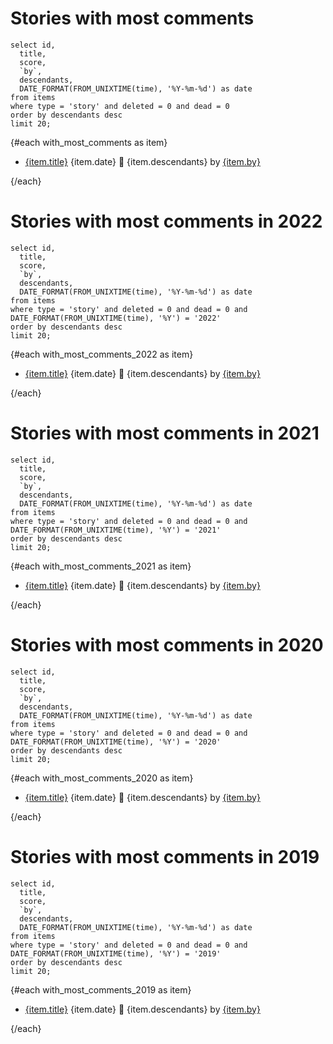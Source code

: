 # Stories with most comments

```with_most_comments
select id,
  title, 
  score, 
  `by`, 
  descendants,
  DATE_FORMAT(FROM_UNIXTIME(time), '%Y-%m-%d') as date 
from items 
where type = 'story' and deleted = 0 and dead = 0
order by descendants desc 
limit 20;
```
{#each with_most_comments as item}

* [{item.title}](https://news.ycombinator.com/item?id={item.id}) {item.date} 💬 {item.descendants} by [{item.by}](https://news.ycombinator.com/user?id={item.by})

{/each}

# Stories with most comments in 2022

```with_most_comments_2022
select id,
  title, 
  score, 
  `by`, 
  descendants,
  DATE_FORMAT(FROM_UNIXTIME(time), '%Y-%m-%d') as date 
from items 
where type = 'story' and deleted = 0 and dead = 0 and DATE_FORMAT(FROM_UNIXTIME(time), '%Y') = '2022'
order by descendants desc 
limit 20;
```
{#each with_most_comments_2022 as item}

* [{item.title}](https://news.ycombinator.com/item?id={item.id}) {item.date} 💬 {item.descendants} by [{item.by}](https://news.ycombinator.com/user?id={item.by})

{/each}

# Stories with most comments in 2021

```with_most_comments_2021
select id,
  title, 
  score, 
  `by`, 
  descendants,
  DATE_FORMAT(FROM_UNIXTIME(time), '%Y-%m-%d') as date 
from items 
where type = 'story' and deleted = 0 and dead = 0 and DATE_FORMAT(FROM_UNIXTIME(time), '%Y') = '2021'
order by descendants desc 
limit 20;
```
{#each with_most_comments_2021 as item}

* [{item.title}](https://news.ycombinator.com/item?id={item.id}) {item.date} 💬 {item.descendants} by [{item.by}](https://news.ycombinator.com/user?id={item.by})

{/each}

# Stories with most comments in 2020

```with_most_comments_2020
select id,
  title, 
  score, 
  `by`, 
  descendants,
  DATE_FORMAT(FROM_UNIXTIME(time), '%Y-%m-%d') as date 
from items 
where type = 'story' and deleted = 0 and dead = 0 and DATE_FORMAT(FROM_UNIXTIME(time), '%Y') = '2020'
order by descendants desc 
limit 20;
```
{#each with_most_comments_2020 as item}

* [{item.title}](https://news.ycombinator.com/item?id={item.id}) {item.date} 💬 {item.descendants} by [{item.by}](https://news.ycombinator.com/user?id={item.by})

{/each}

# Stories with most comments in 2019

```with_most_comments_2020
select id,
  title, 
  score, 
  `by`, 
  descendants,
  DATE_FORMAT(FROM_UNIXTIME(time), '%Y-%m-%d') as date 
from items 
where type = 'story' and deleted = 0 and dead = 0 and DATE_FORMAT(FROM_UNIXTIME(time), '%Y') = '2019'
order by descendants desc 
limit 20;
```
{#each with_most_comments_2019 as item}

* [{item.title}](https://news.ycombinator.com/item?id={item.id}) {item.date} 💬 {item.descendants} by [{item.by}](https://news.ycombinator.com/user?id={item.by})

{/each}